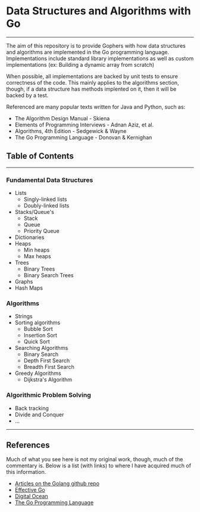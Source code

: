 # Data Structures and Algorithms with Go

<hr>

The aim of this repository is to provide Gophers with how data structures and algorithms are implemented in the Go
programming language. Implementations include standard library implementations as well as custom implementations (ex:
Building a dynamic array from scratch)

When possible, all implementations are backed by unit tests to ensure correctness of the code. This mainly applies to
the algorithms section, though, if a data structure has methods implented on it, then it will be backed by a test.

Referenced are many popular texts written for Java and Python, such as:

- The Algorithm Design Manual - Skiena
- Elements of Programming Interviews - Adnan Aziz, et al.
- Algorithms, 4th Edition - Sedgewick & Wayne
- The Go Programming Language - Donovan & Kernighan

## Table of Contents

<hr>

### Fundamental Data Structures

- Lists
  - Singly-linked lists
  - Doubly-linked lists
- Stacks/Queue's
  - Stack
  - Queue
  - Priority Queue
- Dictionaries
- Heaps
  - Min heaps
  - Max heaps
- Trees
  - Binary Trees
  - Binary Search Trees
- Graphs
- Hash Maps

### Algorithms

- Strings
- Sorting algorithms
  - Bubble Sort
  - Insertion Sort
  - Quick Sort
- Searching Algorithms
  - Binary Search
  - Depth First Search
  - Breadth First Search
- Greedy Algorithms
  - Dijkstra's Algorithm

### Algorithmic Problem Solving

- Back tracking
- Divide and Conquer
- ...

<hr>

## References

Much of what you see here is not my original work, though, much of the commentary is. Below is a list (with links) to
where I have acquired much of this information.

- [Articles on the Golang github repo](https://github.com/golang/go/wiki/Articles#table-of-contents)
- [Effective Go](https://go.dev/doc/effective_go#introduction)
- [Digital Ocean](https://www.digitalocean.com/community/tutorials/understanding-arrays-and-slices-in-go)
- [The Go Programming Language](https://www.gopl.io/)